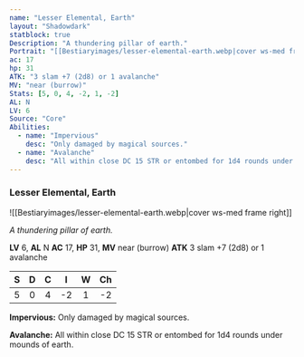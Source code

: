 ```yaml
---
name: "Lesser Elemental, Earth"
layout: "Shadowdark"
statblock: true
Description: "A thundering pillar of earth."
Portrait: "[[Bestiaryimages/lesser-elemental-earth.webp|cover ws-med frame right]]"
ac: 17
hp: 31
ATK: "3 slam +7 (2d8) or 1 avalanche"
MV: "near (burrow)"
Stats: [5, 0, 4, -2, 1, -2]
AL: N
LV: 6
Source: "Core"
Abilities:
  - name: "Impervious"
    desc: "Only damaged by magical sources."
  - name: "Avalanche"
    desc: "All within close DC 15 STR or entombed for 1d4 rounds under mounds of earth."
---
```


### Lesser Elemental, Earth

![[Bestiaryimages/lesser-elemental-earth.webp|cover ws-med frame right]]

_A thundering pillar of earth._

**LV** 6, **AL** N
**AC** 17, **HP** 31, **MV** near (burrow)
**ATK** 3 slam +7 (2d8) or 1 avalanche

|  S  |  D  |  C  |  I  |  W  |  Ch  |
|:---:|:---:|:---:|:---:|:---:|:----:|
| 5 | 0 | 4 | -2 | 1 | -2 |

**Impervious:** Only damaged by magical sources.

**Avalanche:** All within close DC 15 STR or entombed for 1d4 rounds under mounds of earth.

